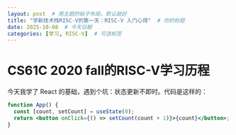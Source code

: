 ```yaml
---
layout: post  # 用主题的帖子布局，默认就好
title: "学新技术栈RISC-V的第一天：RISC-V 入门心得"  # 你的标题
date: 2025-10-08  # 今天日期
categories: [学习, RISC-V]  # 可选标签
---
```

# CS61C 2020 fall的RISC-V学习历程

今天我学了 React 的基础，遇到个坑：状态更新不即时。代码是这样的：

```jsx
function App() {
  const [count, setCount] = useState(0);
  return <button onClick={() => setCount(count + 1)}>{count}</button>;
}
```
